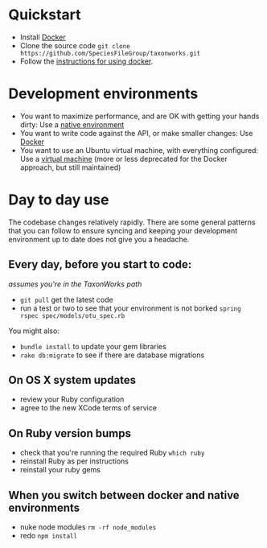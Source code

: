 
# Quickstart

* Install [Docker](https://www.docker.com/get-docker)
* Clone the source code `git clone https://github.com/SpeciesFileGroup/taxonworks.git`
* Follow the [instructions for using docker](docker/README.md).

# Development environments

* You want to maximize performance, and are OK with getting your hands dirty: Use a [native environment](native/README.md)
* You want to write code against the API, or make smaller changes: Use [Docker](docker/README.md)
* You want to use an Ubuntu virtual machine, with everything configured: Use a [virtual machine](vm/README.md) (more or less deprecated for the Docker approach, but still maintained)

# Day to day use

The codebase changes relatively rapidly.  There are some general patterns that you can follow to ensure syncing and keeping your development environment up to date does not give you a headache.

## Every day, before you start to code:

_assumes you're in the TaxonWorks path_

* `git pull` get the latest code
* run a test or two to see that your environment is not borked `spring rspec spec/models/otu_spec.rb`

You might also:

* `bundle install` to update your gem libraries
* `rake db:migrate` to see if there are database migrations

## On OS X system updates

* review your Ruby configuration
* agree to the new XCode terms of service

## On Ruby version bumps

* check that you're running the required Ruby `which ruby`
* reinstall Ruby as per instructions
* reinstall your ruby gems

## When you switch between docker and native environments

* nuke node modules `rm -rf node_modules`
* redo `npm install`
